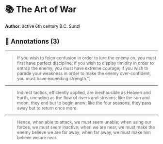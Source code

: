 # 📚 The Art of War

**Author:** active 6th century B.C. Sunzi  

## 📝 Annotations (3)

---


> If you wish to feign confusion in order to lure the enemy on, you
must first have perfect discipline; if you wish to display timidity in order to
entrap the enemy, you must have extreme courage; if you wish to parade your
weakness in order to make the enemy over-confident, you must have exceeding
strength."]  

---


> Indirect tactics, efficiently applied, are inexhausible as Heaven and Earth,
unending as the flow of rivers and streams; like the sun and moon, they end but
to begin anew; like the four seasons, they pass away but to return once more.  

---


> Hence, when able to attack, we must seem unable; when using our forces, we
must seem inactive; when we are near, we must make the enemy believe we are far
away; when far away, we must make him believe we are near.  

